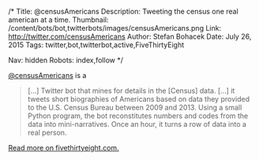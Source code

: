 /*
Title: @censusAmericans
Description: Tweeting the census one real american at a time.
Thumbnail: /content/bots/bot,twitterbots/images/censusAmericans.png
Link: http://twitter.com/censusAmericans
Author: Stefan Bohacek
Date: July 26, 2015
Tags: twitter,bot,twitterbot,active,FiveThirtyEight

Nav: hidden
Robots: index,follow
*/

[@censusAmericans](https://twitter.com/censusAmericans) is a

<blockquote>
  [...] Twitter bot that mines for details in the [Census] data. [...] it tweets short biographies of Americans based on data they provided to the U.S. Census Bureau between 2009 and 2013. Using a small Python program, the bot reconstitutes numbers and codes from the data into mini-narratives. Once an hour, it turns a row of data into a real person.
</blockquote>

[Read more on fivethirtyeight.com.](http://fivethirtyeight.com/datalab/introducing-censusamericans-a-twitter-bot-for-america/)